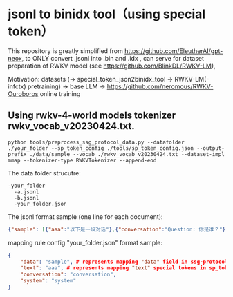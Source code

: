# jsonl to binidx tool（using special token）

This repository is greatly simplified from https://github.com/EleutherAI/gpt-neox, to ONLY convert .jsonl into .bin and .idx , can serve for dataset preparation of RWKV model (see https://github.com/BlinkDL/RWKV-LM), 

Motivation: datasets (-> special_token_json2binidx_tool -> RWKV-LM(-infctx) pretraining) -> base LLM -> https://github.com/neromous/RWKV-Ouroboros online training

## Using rwkv-4-world models tokenizer rwkv_vocab_v20230424.txt.
```
python tools/preprocess_ssg_protocol_data.py --datafolder ./your_folder --sp_token_config ./tools/sp_token_config.json --output-prefix ./data/sample --vocab ./rwkv_vocab_v20230424.txt --dataset-impl mmap --tokenizer-type RWKVTokenizer --append-eod
```

The data folder strucutre:
```
-your_folder
  -a.jsonl
  -b.jsonl
  -your_folder.json
```

The jsonl format sample (one line for each document):
```json
{"sample": [{"aaa":"以下是一段对话"},{"conversation":"Question: 你是谁？"},{"conversation":"Answer:阿巴阿巴，我也不知道我是谁"},{"system":"Answer后是AI的回答"},{"conversation":"Question: 你是谁？"},{"conversation":"Answer:我是AI，这是我的回答。"}]}
```

mapping rule config "your_folder.json" format sample:
```json
{
    "data": "sample", # represents mapping "data" field in ssg-protocol into "sample"
    "text": "aaa", # represents mapping "text" special tokens in sp_token_config.json into "aaa"
    "conversation": "conversation",
    "system": "system"
}
```
